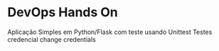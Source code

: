 # DevOps Hands On
Aplicação Simples em Python/Flask com teste usando Unittest
Testes  credencial
change credentials
